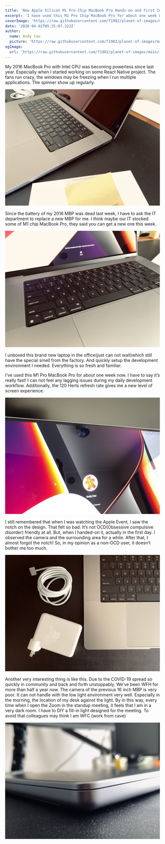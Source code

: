 ```yaml
---
title: 'New Apple Silicon M1 Pro Chip MacBook Pro Hands-on and First Impression'
excerpt: 'I have used this M1 Pro Chip MacBook Pro for about one week now. I have to say it’s really fast! I can not feel any lagging issues during my daily development workflow. Additionally, the 120 Herts refresh rate gives me a new level of screen experience.'
coverImage: 'https://raw.githubusercontent.com/f1982/planet-of-images/main/img/IMG_9826.jpg'
date: '2020-04-02T05:35:07.322Z'
author:
  name: Andy Cao
  picture: 'https://raw.githubusercontent.com/f1982/planet-of-images/main/img/IMG_9826.jpg'
ogImage:
  url: 'https://raw.githubusercontent.com/f1982/planet-of-images/main/img/IMG_9826.jpg'
---
```

My 2016 MacBook Pro with Intel CPU was becoming powerless since last year. Especially when I started working on some React Native project. The fans run crazy, the windows may be freezing when I run multiple applications. The spinner show up regularly.

![](https://raw.githubusercontent.com/f1982/planet-of-images/main/img/IMG_9830.jpg)

Since the battery of my 2016 MBP was dead last week, I have to ask the IT department to replace a new MBP for me. I think maybe our IT stocked some of M1 chip MacBook Pro, they said you can get a new one this week.

![](https://raw.githubusercontent.com/f1982/planet-of-images/main/img/IMG_9827.jpg)

I unboxed this brand new laptop in the office(just can not wait)which still have the special smell from the factory. And quickly setup the development environment I needed. Everything is so fresh and familiar.

I’ve used this M1 Pro MacBook Pro for about one week now. I have to say it’s really fast! I can not feel any lagging issues during my daily development workflow. Additionally, the 120 Herts refresh rate gives me a new level of screen experience.

![](https://raw.githubusercontent.com/f1982/planet-of-images/main/img/IMG_9828.JPG)

I still remembered that when I was watching the Apple Event, I saw the notch on the design. That felt so bad. It’s not OCD(Obsessive compulsive disorder) friendly at all. But, when I handed-on it, actually in the first day. I observed the camera and the surrounding area for a while. After that, I almost forgot the notch! So, in my opinion as a non-OCD user, it doesn’t bother me too much.


![](https://raw.githubusercontent.com/f1982/planet-of-images/main/img/IMG_9829.jpg)


Another very interesting thing is like this. Due to the COVID-19 spread so quickly in community and back and forth unstoppably. We’ve been WFH for more than half a year now. The camera of the previous 16 inch MBP is very poor. It can not handle with the low light environment very well.  Especially in the morning, the location of my desk against the light. By in this way, every time when I open the Zoom in the standup meeting, it feels that I am in a very dark room. I have to DIY a fill-in light designed for the meeting. To avoid that colleagues may think I am WFC (work from cave)

![](https://raw.githubusercontent.com/f1982/planet-of-images/main/img/IMG_9831.jpg)
